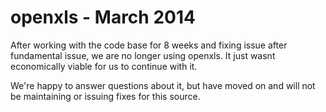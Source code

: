 openxls - March 2014
====================

After working with the code base for 8 weeks and fixing issue after fundamental issue, we are no longer using openxls.  It just wasnt economically viable for us to continue with it.

We're happy to answer questions about it, but have moved on and will not be maintaining or issuing fixes for this source.
